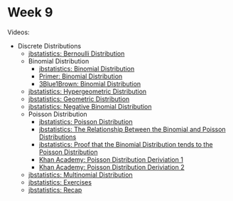 # Week 9

Videos:
- Discrete Distributions
    <!-- Discrete Uniform Distribution missing -->
    - [jbstatistics: Bernoulli Distribution](https://www.youtube.com/watch?v=bT1p5tJwn_0)
    - Binomial Distribution
        - [jbstatistics: Binomial Distribution](https://www.youtube.com/watch?v=qIzC1-9PwQo)
        - [Primer: Binomial Distribution](https://www.youtube.com/watch?v=6YzrVUVO9M0)
        - [3Blue1Brown: Binomial Distribution](https://www.youtube.com/watch?v=8idr1WZ1A7Q)
    - [jbstatistics: Hypergeometric Distribution](https://www.youtube.com/watch?v=L2KMttDm3aY)
    - [jbstatistics: Geometric Distribution](https://www.youtube.com/watch?v=zq9Oz82iHf0)
    - [jbstatistics: Negative Binomial Distribution](https://www.youtube.com/watch?v=BPlmjp2ymxw)
    - Poisson Distribution
        - [jbstatistics: Poisson Distribution](https://www.youtube.com/watch?v=jmqZG6roVqU)
        - [jbstatistics: The Relationship Between the Binomial and Poisson Distributions](https://www.youtube.com/watch?v=eexQyHj6hEA)
        - [jbstatistics: Proof that the Binomial Distribution tends to the Poisson Distribution](https://www.youtube.com/watch?v=ceOwlHnVCqo)
        - [Khan Academy: Poisson Distribution Deriviation 1](https://www.youtube.com/watch?v=3z-M6sbGIZ0)
        - [Khan Academy: Poisson Distribution Deriviation 2](https://www.youtube.com/watch?v=Jkr4FSrNEVY)
    - [jbstatistics: Multinomial Distribution](https://www.youtube.com/watch?v=syVW7DgvUaY)
    - [jbstatistics: Exercises](https://www.youtube.com/watch?v=Jm_Ch-iESBg)
    - [jbstatistics: Recap](https://www.youtube.com/watch?v=UrOXRvG9oYE)
